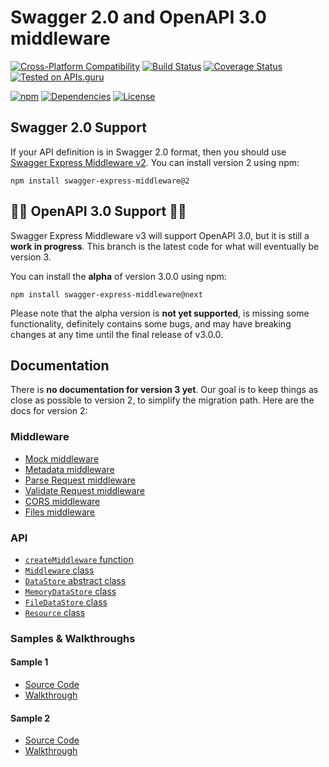 Swagger 2.0 and OpenAPI 3.0 middleware
=========================================

[![Cross-Platform Compatibility](https://apitools.dev/img/os-badges.svg)](https://travis-ci.com/APIDevTools/swagger-express-middleware)
[![Build Status](https://api.travis-ci.com/APIDevTools/swagger-express-middleware.svg?branch=v3)](https://travis-ci.com/APIDevTools/swagger-express-middleware)
[![Coverage Status](https://coveralls.io/repos/github/APIDevTools/swagger-express-middleware/badge.svg?branch=v3)](https://coveralls.io/github/APIDevTools/swagger-express-middleware)
[![Tested on APIs.guru](https://api.apis.guru/badges/tested_on.svg)](https://apis.guru/browse-apis/)

[![npm](https://img.shields.io/npm/v/swagger-express-middleware.svg)](https://www.npmjs.com/package/swagger-express-middleware)
[![Dependencies](https://david-dm.org/APIDevTools/swagger-express-middleware.svg)](https://david-dm.org/APIDevTools/swagger-express-middleware)
[![License](https://img.shields.io/npm/l/swagger-express-middleware.svg)](LICENSE)


Swagger 2.0 Support
---------------------------------
If your API definition is in Swagger 2.0 format, then you should use [Swagger Express Middleware v2](https://github.com/APIDevTools/swagger-express-middleware/tree/v2#readme). You can install version 2 using npm:

```
npm install swagger-express-middleware@2
```



👷🚧 OpenAPI 3.0 Support 🚧👷
---------------------------------
Swagger Express Middleware v3 will support OpenAPI 3.0, but it is still a **work in progress**.  This branch is the latest code for what will eventually be version 3.

You can install the **alpha** of version 3.0.0 using npm:

```
npm install swagger-express-middleware@next
```

Please note that the alpha version is **not yet supported**, is missing some functionality, definitely contains some bugs, and may have breaking changes at any time until the final release of v3.0.0.



Documentation
---------------------------------
There is **no documentation for version 3 yet**.  Our goal is to keep things as close as possible to version 2, to simplify the migration path.  Here are the docs for version 2:


### Middleware
* [Mock middleware](https://apitools.dev/swagger-express-middleware/docs/middleware/mock.html)
* [Metadata middleware](https://apitools.dev/swagger-express-middleware/docs/middleware/metadata.html)
* [Parse Request middleware](https://apitools.dev/swagger-express-middleware/docs/middleware/parseRequest.html)
* [Validate Request middleware](https://apitools.dev/swagger-express-middleware/docs/middleware/validateRequest.html)
* [CORS middleware](https://apitools.dev/swagger-express-middleware/docs/middleware/CORS.html)
* [Files middleware](https://apitools.dev/swagger-express-middleware/docs/middleware/files.html)


### API
* [`createMiddleware` function](https://apitools.dev/swagger-express-middleware/docs/exports/createMiddleware.html)
* [`Middleware` class](https://apitools.dev/swagger-express-middleware/docs/exports/Middleware.html)
* [`DataStore` abstract class](https://apitools.dev/swagger-express-middleware/docs/exports/DataStore.html)
* [`MemoryDataStore` class](https://apitools.dev/swagger-express-middleware/docs/exports/MemoryDataStore.html)
* [`FileDataStore` class](https://apitools.dev/swagger-express-middleware/docs/exports/FileDataStore.html)
* [`Resource` class](https://apitools.dev/swagger-express-middleware/docs/exports/Resource.html)

### Samples & Walkthroughs

#### Sample 1
- [Source Code](https://github.com/APIDevTools/swagger-express-middleware/blob/master/samples/sample1.js)
- [Walkthrough](https://apitools.dev/swagger-express-middleware/docs/walkthroughs/running.html)


#### Sample 2
- [Source Code](https://github.com/APIDevTools/swagger-express-middleware/blob/master/samples/sample2.js)
- [Walkthrough](https://apitools.dev/swagger-express-middleware/docs/walkthroughs/walkthrough2.html)
